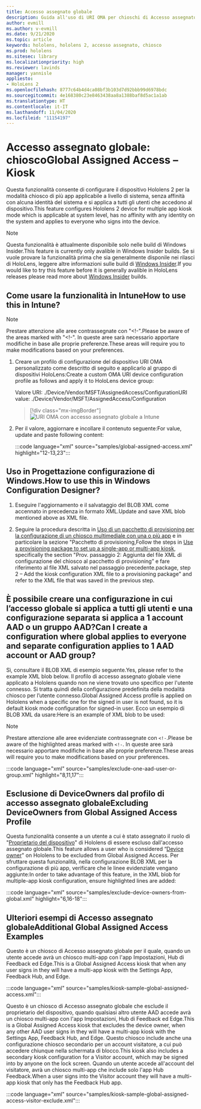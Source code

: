 ```yaml
---
title: Accesso assegnato globale
description: Guida all'uso di URI OMA per chioschi di Accesso assegnato globale
author: evmill
ms.author: v-evmill
ms.date: 9/21/2020
ms.topic: article
keywords: hololens, hololens 2, accesso assegnato, chiosco
ms.prod: hololens
ms.sitesec: library
ms.localizationpriority: high
ms.reviewer: lavinds
manager: yannisle
appliesto:
- HoloLens 2
ms.openlocfilehash: 8777c64b4d4ca08bf3b103d7d92bbb99d6978bdc
ms.sourcegitcommit: 4e168380c23e8463438aa8a1388baf8d5ac1a1ab
ms.translationtype: HT
ms.contentlocale: it-IT
ms.lasthandoff: 11/04/2020
ms.locfileid: "11154197"
---
```

# <span data-ttu-id="d77e1-104">Accesso assegnato globale: chiosco</span><span class="sxs-lookup"><span data-stu-id="d77e1-104">Global Assigned Access – Kiosk</span></span>

<span data-ttu-id="d77e1-105">Questa funzionalità consente di configurare il dispositivo Hololens 2 per la modalità chiosco di più app applicabile a livello di sistema, senza affinità con alcuna identità del sistema e si applica a tutti gli utenti che accedono al dispositivo.</span><span class="sxs-lookup"><span data-stu-id="d77e1-105">This feature configures Hololens 2 device for multiple app kiosk mode which is applicable at system level, has no affinity with any identity on the system and applies to everyone who signs into the device.</span></span> 

> [!NOTE]
> <span data-ttu-id="d77e1-106">Questa funzionalità è attualmente disponibile solo nelle build di Windows Insider.</span><span class="sxs-lookup"><span data-stu-id="d77e1-106">This feature is currently only avalible in Windows Insider builds.</span></span> <span data-ttu-id="d77e1-107">Se si vuole provare la funzionalità prima che sia generalmente disponile nei rilasci di HoloLens, leggere altre informazioni sulle build di [Windows Insider](hololens-insider.md).</span><span class="sxs-lookup"><span data-stu-id="d77e1-107">If you would like to try this feature before it is generally avalible in HoloLens releases please read more about [Windows Insider](hololens-insider.md) builds.</span></span>
 
## <span data-ttu-id="d77e1-108">Come usare la funzionalità in Intune</span><span class="sxs-lookup"><span data-stu-id="d77e1-108">How to use this in Intune?</span></span> 

> [!NOTE]
> <span data-ttu-id="d77e1-109">Prestare attenzione alle aree contrassegnate con "<!-".</span><span class="sxs-lookup"><span data-stu-id="d77e1-109">Please be aware of the areas marked with "<!-".</span></span> <span data-ttu-id="d77e1-110">In queste aree sarà necessario apportare modifiche in base alle proprie preferenze.</span><span class="sxs-lookup"><span data-stu-id="d77e1-110">These areas will require you to make modifications based on your preferences.</span></span> 

1.  <span data-ttu-id="d77e1-111">Creare un profilo di configurazione del dispositivo URI OMA personalizzato come descritto di seguito e applicarlo al gruppo di dispositivi HoloLens:</span><span class="sxs-lookup"><span data-stu-id="d77e1-111">Create a custom OMA URI device configuration profile as follows and apply it to HoloLens device group:</span></span> 

    <span data-ttu-id="d77e1-112">Valore URI: ./Device/Vendor/MSFT/AssignedAccess/Configuration</span><span class="sxs-lookup"><span data-stu-id="d77e1-112">URI value: ./Device/Vendor/MSFT/AssignedAccess/Configuration</span></span>
   
    > [!div class="mx-imgBorder"]
    > ![URI OMA con accesso assegnato globale a Intune](images/global-assigned-access-omauri.png)

2.  <span data-ttu-id="d77e1-114">Per il valore, aggiornare e incollare il contenuto seguente:</span><span class="sxs-lookup"><span data-stu-id="d77e1-114">For value, update and paste following content:</span></span> 

    :::code language="xml" source="samples/global-assigned-access.xml" highlight="12-13,23":::

## <span data-ttu-id="d77e1-115">Uso in Progettazione configurazione di Windows.</span><span class="sxs-lookup"><span data-stu-id="d77e1-115">How to use this in Windows Configuration Designer?</span></span> 
 
1.  <span data-ttu-id="d77e1-116">Eseguire l'aggiornamento e il salvataggio del BLOB XML come accennato in precedenza in formato XML.</span><span class="sxs-lookup"><span data-stu-id="d77e1-116">Update and save XML blob mentioned above as XML file.</span></span> 

2.  <span data-ttu-id="d77e1-117">Seguire la procedura descritta in [Uso di un pacchetto di provisioning per la configurazione di un chiosco multimediale con una o più app](https://docs.microsoft.com/hololens/hololens-kiosk#use-a-provisioning-package-to-set-up-a-single-app-or-multi-app-kiosk) e in particolare la sezione "Pacchetto di provisioning,</span><span class="sxs-lookup"><span data-stu-id="d77e1-117">Follow the steps in [Use a provisioning package to set up a single-app or multi-app kiosk](https://docs.microsoft.com/hololens/hololens-kiosk#use-a-provisioning-package-to-set-up-a-single-app-or-multi-app-kiosk), specifically the section "Prov.</span></span> <span data-ttu-id="d77e1-118">passaggio 2: Aggiunta del file XML di configurazione del chiosco al pacchetto di provisioning” e fare riferimento al file XML salvato nel passaggio precedente.</span><span class="sxs-lookup"><span data-stu-id="d77e1-118">package, step 2 – Add the kiosk configuration XML file to a provisioning package" and refer to the XML file that was saved in the previous step.</span></span> 

## <span data-ttu-id="d77e1-119">È possibile creare una configurazione in cui l’accesso globale si applica a tutti gli utenti e una configurazione separata si applica a 1 account AAD o un gruppo AAD?</span><span class="sxs-lookup"><span data-stu-id="d77e1-119">Can I create a configuration where global applies to everyone and separate configuration applies to 1 AAD account or AAD group?</span></span> 

<span data-ttu-id="d77e1-120">Sì, consultare il BLOB XML di esempio seguente.</span><span class="sxs-lookup"><span data-stu-id="d77e1-120">Yes, please refer to the example XML blob below.</span></span> <span data-ttu-id="d77e1-121">Il profilo di accesso assegnato globale viene applicato a Hololens quando non ne viene trovato uno specifico per l'utente connesso. Si tratta quindi della configurazione predefinita della modalità chiosco per l’utente connesso.</span><span class="sxs-lookup"><span data-stu-id="d77e1-121">Global Assigned Access profile is applied on Hololens when a specific one for the signed in user is not found, so it is default kiosk mode configuration for signed-in user.</span></span> <span data-ttu-id="d77e1-122">Ecco un esempio di BLOB XML da usare:</span><span class="sxs-lookup"><span data-stu-id="d77e1-122">Here is an example of XML blob to be used:</span></span> 

> [!NOTE]
> <span data-ttu-id="d77e1-123">Prestare attenzione alle aree evidenziate contrassegnate con `<!-`.</span><span class="sxs-lookup"><span data-stu-id="d77e1-123">Please be aware of the highlighted areas marked with `<!-`.</span></span> <span data-ttu-id="d77e1-124">In queste aree sarà necessario apportare modifiche in base alle proprie preferenze.</span><span class="sxs-lookup"><span data-stu-id="d77e1-124">These areas will require you to make modifications based on your preferences.</span></span> 

 :::code language="xml" source="samples/exclude-one-aad-user-or-group.xml" highlight="8,11,17":::

## <span data-ttu-id="d77e1-125">Esclusione di DeviceOwners dal profilo di accesso assegnato globale</span><span class="sxs-lookup"><span data-stu-id="d77e1-125">Excluding DeviceOwners from Global Assigned Access Profile</span></span>

<span data-ttu-id="d77e1-126">Questa funzionalità consente a un utente a cui è stato assegnato il ruolo di "[Proprietario del dispositivo](security-adminless-os.md)" di Hololens di essere escluso dall'accesso assegnato globale.</span><span class="sxs-lookup"><span data-stu-id="d77e1-126">This feature allows a user who is considered “[Device owner](security-adminless-os.md)" on Hololens to be excluded from Global Assigned Access.</span></span> <span data-ttu-id="d77e1-127">Per sfruttare questa funzionalità, nella configurazione BLOB XML per la configurazione di più app, verificare che le linee evidenziate vengano aggiunte:</span><span class="sxs-lookup"><span data-stu-id="d77e1-127">In order to take advantage of this feature, in the XML blob for multiple-app kiosk configuration, ensure highlighted lines are added:</span></span> 

 :::code language="xml" source="samples/exclude-device-owners-from-global.xml" highlight="6,16-18":::
 
## <span data-ttu-id="d77e1-128">Ulteriori esempi di Accesso assegnato globale</span><span class="sxs-lookup"><span data-stu-id="d77e1-128">Additional Global Assigned Access Examples</span></span>

<span data-ttu-id="d77e1-129">Questo è un chiosco di Accesso assegnato globale per il quale, quando un utente accede avrà un chiosco multi-app con l'app Impostazioni, Hub di Feedback ed Edge.</span><span class="sxs-lookup"><span data-stu-id="d77e1-129">This is a Global Assigned Access kiosk that when any user signs in they will have a multi-app kiosk with the Settings App, Feedback Hub, and Edge.</span></span>

:::code language="xml" source="samples/kiosk-sample-global-assigned-access.xml":::

<span data-ttu-id="d77e1-130">Questo è un chiosco di Accesso assegnato globale che esclude il proprietario del dispositivo, quando qualsiasi altro utente AAD accede avrà un chiosco multi-app con l'app Impostazioni, Hub di Feedback ed Edge.</span><span class="sxs-lookup"><span data-stu-id="d77e1-130">This is a Global Assigned Access kiosk that excludes the device owner, when any other AAD user signs in they will have a multi-app kiosk with the Settings App, Feedback Hub, and Edge.</span></span> <span data-ttu-id="d77e1-131">Questo chiosco include anche una configurazione chiosco secondario per un account visitatore, a cui può accedere chiunque nella schermata di blocco.</span><span class="sxs-lookup"><span data-stu-id="d77e1-131">This kiosk also includes a secondary kiosk configuration for a Visitor account, which may be signed into by anyone on the lock screen.</span></span> <span data-ttu-id="d77e1-132">Quando un utente accede all'account del visitatore, avrà un chiosco multi-app che include solo l'app Hub Feedback.</span><span class="sxs-lookup"><span data-stu-id="d77e1-132">When a user signs into the Visitor account they will have a multi-app kiosk that only has the Feedback Hub app.</span></span>

:::code language="xml" source="samples/kiosk-sample-global-assigned-access-visitor-exclude.xml":::


